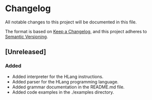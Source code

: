 # Changelog

All notable changes to this project will be documented in this file.

The format is based on [Keep a Changelog](https://keepachangelog.com/en/1.0.0/),
and this project adheres to [Semantic Versioning](https://semver.org/spec/v2.0.0.html).

## [Unreleased]
### Added
- Added interpreter for the HLang instructions.
- Added parser for the HLang programming language.
- Added grammar documentation in the README.md file.
- Added code examples in the ./examples directory.